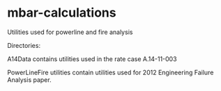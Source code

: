 # mbar-calculations
Utilities used for powerline and fire analysis

Directories: 

A14Data contains utilities used in the rate case A.14-11-003 

PowerLineFire utilities contain utilities used for 2012 Engineering Failure Analysis paper.
